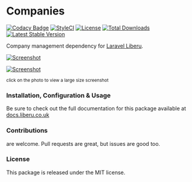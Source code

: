 # Companies

[![Codacy Badge](https://app.codacy.com/project/badge/Grade/c10309520b28424aa7403af504a349d1)](https://www.codacy.com/gh/liberu.co.ukpanies?utm_source=github.com&amp;utm_medium=referral&amp;utm_content=liberu.co.ukpanies&amp;utm_campaign=Badge_Grade) 
[![StyleCI](https://github.styleci.io/repos/151941399/shield?branch=master)](https://github.styleci.io/repos/151941399)
[![License](https://poser.pugx.org/liberu.co.ukpanies/license)](https://packagist.org/packages/liberu.co.ukpanies)
[![Total Downloads](https://poser.pugx.org/liberu.co.ukpanies/downloads)](https://packagist.org/packages/liberu.co.ukpanies)
[![Latest Stable Version](https://poser.pugx.org/liberu.co.ukpanies/version)](https://packagist.org/packages/liberu.co.ukpanies)

Company management dependency for [Laravel Liberu](https://github.com/laravel-enso/Liberu).

[![Screenshot](https://laravel-enso.github.io/companies/screenshots/bulma_001_thumb.png)](https://laravel-enso.github.io/companies/screenshots/bulma_001.png)

[![Screenshot](https://laravel-enso.github.io/companies/screenshots/bulma_002_thumb.png)](https://laravel-enso.github.io/companies/screenshots/bulma_002.png)

<sup>click on the photo to view a large size screenshot</sup>

### Installation, Configuration & Usage

Be sure to check out the full documentation for this package available at [docs.liberu.co.uk](https://docs.liberu.co.uk/backend/companies.html)

### Contributions

are welcome. Pull requests are great, but issues are good too.

### License

This package is released under the MIT license.
